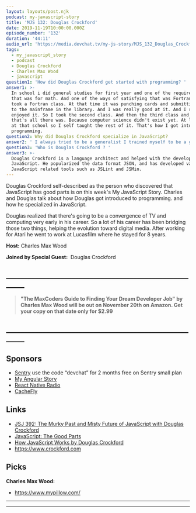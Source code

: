 ```yaml
---
layout: layouts/post.njk
podcast: my-javascript-story
title: 'MJS 132: Douglas Crockford'
date: 2019-11-19T10:00:00.000Z
episode_number: '132'
duration: '44:11'
audio_url: 'https://media.devchat.tv/my-js-story/MJS_132_Douglas_Crockford.mp3'
tags:
  - my_javascript_story
  - podcast
  - Douglas Crockford
  - Charles Max Wood
  - javascript
question1: 'How did Douglas Crockford get started with programming? '
answer1: >-
  In school i did general studies for first year and one of the requirements for
  that was for math. And one of the ways of satisfying that was Fortran. So I
  took a Fortran class. At that time it was punching cards and submitting them
  to the mainframe in the library. And I was really good at it. And I really
  enjoyed it. So I took the second class. And then the third class and then
  that's all there was. Because computer science didn't exist yet. At least not
  at that school so I self taught the rest of it. That's how I got into
  programming.
question2: Why did Douglas Crockford specialize in JavaScript?
answer2: ' I always tried to be a generalist I trained myself to be a generalist, but I''m best known as being a specialist in something that I would never picked. I never wanted to be the JavaScript guy right I ever had a campaign. This is how I can take over the JavaScript field, I can get in front of this thing. It was never liked that.'
question3: 'Who is Douglas Crockford ? '
answer3: >-
  Douglas Crockford is a language architect and helped with the development of
  JavaScript. He popularized the data format JSON, and has developed various
  JavaScript related tools such as JSLint and JSMin.
---
```

Douglas Crockford self-described as the person who discovered that JavaScript has good parts is on this week's My JavaScript Story. Charles and Douglas talk about how Douglas got introduced to programming.  and how he specialized in JavaScript. 

Douglas realized that there's going to be a convergence of TV and computing very early in his career. So a lot of his career has been bridging those two things, helping the evolution toward digital media. After working for Atari he went to work at Lucasfilm where he stayed for 8 years. 

**Host:** Charles Max Wood

**Joined by Special Guest:**  Douglas Crockford

## **\_\_\_\_\_\_\_\_\_\_\_\_\_\_\_\_\_\_\_\_\_\_\_\_\_\_\_\_\_\_\_\_\_\_\_\_\_\_\_\_\_\_\_\_\_\_\_\_\_\_\_\_\_\__**

> **"The MaxCoders Guide to Finding Your Dream Developer Job" by Charles Max Wood will be out on November 20th on Amazon.  Get your copy on that date only for $2.99**

## **\_\_\_\_\_\_\_\_\_\_\_\_\_\_\_\_\_\_\_\_\_\_\_\_\_\_\_\_\_\_\_\_\_\_\_\_\_\_\_\_\_\_\_\_\_\_\_\_\_\_\_\_\_\__**

## Sponsors

* [Sentry](https://sentry.io/) use the code “devchat” for 2 months free on Sentry small plan
* [My Angular Story](https://devchat.tv/my-angular-story/)
* [React Native Radio](https://devchat.tv/react-native-radio/)
* [CacheFly](https://www.cachefly.com/)

## Links

* [JSJ 392: The Murky Past and Misty Future of JavaScript with Douglas Crockford](https://devchat.tv/js-jabber/jsj-392-the-murky-past-and-misty-future-of-javascript-with-douglas-crockford/)
* [JavaScript: The Good Parts](https://www.amazon.com/JavaScript-Good-Parts-Douglas-Crockford/dp/0596517742)
* [How JavaScript Works by Douglas Crockford](https://www.amazon.com/How-JavaScript-Works-Douglas-Crockford/dp/1949815005)  
* <https://www.crockford.com>

## Picks

**Charles Max Wood:**

* <https://www.mypillow.com/>

- - -

- - -
